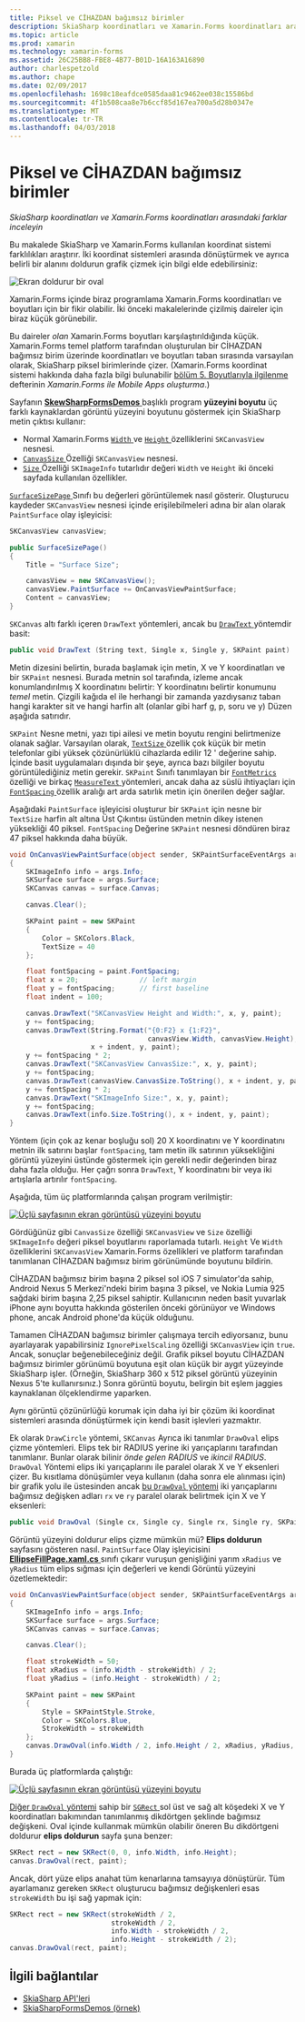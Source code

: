 ```yaml
---
title: Piksel ve CİHAZDAN bağımsız birimler
description: SkiaSharp koordinatları ve Xamarin.Forms koordinatları arasındaki farklar inceleyin
ms.topic: article
ms.prod: xamarin
ms.technology: xamarin-forms
ms.assetid: 26C25BB8-FBE8-4B77-B01D-16A163A16890
author: charlespetzold
ms.author: chape
ms.date: 02/09/2017
ms.openlocfilehash: 1698c18eafdce0585daa81c9462ee038c15586bd
ms.sourcegitcommit: 4f1b508caa8e7b6ccf85d167ea700a5d28b0347e
ms.translationtype: MT
ms.contentlocale: tr-TR
ms.lasthandoff: 04/03/2018
---
```

# <a name="pixels-and-device-independent-units"></a>Piksel ve CİHAZDAN bağımsız birimler

_SkiaSharp koordinatları ve Xamarin.Forms koordinatları arasındaki farklar inceleyin_

Bu makalede SkiaSharp ve Xamarin.Forms kullanılan koordinat sistemi farklılıkları araştırır. İki koordinat sistemleri arasında dönüştürmek ve ayrıca belirli bir alanını doldurun grafik çizmek için bilgi elde edebilirsiniz:

![](pixels-images/screenfillexample.png "Ekran doldurur bir oval")

Xamarin.Forms içinde biraz programlama Xamarin.Forms koordinatları ve boyutları için bir fikir olabilir. İki önceki makalelerinde çizilmiş daireler için biraz küçük görünebilir.

Bu daireler *olan* Xamarin.Forms boyutları karşılaştırıldığında küçük. Xamarin.Forms temel platform tarafından oluşturulan bir CİHAZDAN bağımsız birim üzerinde koordinatları ve boyutları taban sırasında varsayılan olarak, SkiaSharp piksel birimlerinde çizer. (Xamarin.Forms koordinat sistemi hakkında daha fazla bilgi bulunabilir [bölüm 5. Boyutlarıyla ilgilenme](~/xamarin-forms/creating-mobile-apps-xamarin-forms/summaries/chapter05.md) defterinin *Xamarin.Forms ile Mobile Apps oluşturma*.)

Sayfanın [ **SkewSharpFormsDemos** ](https://developer.xamarin.com/samples/xamarin-forms/SkiaSharpForms/Demos/) başlıklı program **yüzeyini boyutu** üç farklı kaynaklardan görüntü yüzeyini boyutunu göstermek için SkiaSharp metin çıktısı kullanır:

- Normal Xamarin.Forms [ `Width` ](https://developer.xamarin.com/api/property/Xamarin.Forms.VisualElement.Width/) ve [ `Height` ](https://developer.xamarin.com/api/property/Xamarin.Forms.VisualElement.Height/) özelliklerini `SKCanvasView` nesnesi.
- [ `CanvasSize` ](https://developer.xamarin.com/api/property/SkiaSharp.Views.Forms.SKCanvasView.CanvasSize/) Özelliği `SKCanvasView` nesnesi.
- [ `Size` ](https://developer.xamarin.com/api/property/SkiaSharp.SKImageInfo.Size/) Özelliği `SKImageInfo` tutarlıdır değeri `Width` ve `Height` iki önceki sayfada kullanılan özellikler.

[ `SurfaceSizePage` ](https://github.com/xamarin/xamarin-forms-samples/blob/master/SkiaSharpForms/SkiaSharpFormsDemos/SkiaSharpFormsDemos/SkiaSharpFormsDemos/Basics/SurfaceSizePage.cs) Sınıfı bu değerleri görüntülemek nasıl gösterir. Oluşturucu kaydeder `SKCanvasView` nesnesi içinde erişilebilmeleri adına bir alan olarak `PaintSurface` olay işleyicisi:

```csharp
SKCanvasView canvasView;

public SurfaceSizePage()
{
    Title = "Surface Size";

    canvasView = new SKCanvasView();
    canvasView.PaintSurface += OnCanvasViewPaintSurface;
    Content = canvasView;
}
```

`SKCanvas` altı farklı içeren `DrawText` yöntemleri, ancak bu [ `DrawText` ](https://developer.xamarin.com/api/member/SkiaSharp.SKCanvas.DrawText/p/System.String/System.Single/System.Single/SkiaSharp.SKPaint/) yöntemdir basit:

```csharp
public void DrawText (String text, Single x, Single y, SKPaint paint)
```

Metin dizesini belirtin, burada başlamak için metin, X ve Y koordinatları ve bir `SKPaint` nesnesi. Burada metnin sol tarafında, izleme ancak konumlandırılmış X koordinatını belirtir: Y koordinatını belirtir konumunu *temel* metin. Çizgili kağıda el ile herhangi bir zamanda yazdıysanız taban hangi karakter sit ve hangi harfin alt (olanlar gibi harf g, p, soru ve y) Düzen aşağıda satırıdır.

`SKPaint` Nesne metni, yazı tipi ailesi ve metin boyutu rengini belirtmenize olanak sağlar. Varsayılan olarak, [ `TextSize` ](https://developer.xamarin.com/api/property/SkiaSharp.SKPaint.TextSize/) özellik çok küçük bir metin telefonlar gibi yüksek çözünürlüklü cihazlarda edilir 12 ' değerine sahip. İçinde basit uygulamaları dışında bir şeye, ayrıca bazı bilgiler boyutu görüntülediğiniz metin gerekir. `SKPaint` Sınıfı tanımlayan bir [ `FontMetrics` ](https://developer.xamarin.com/api/property/SkiaSharp.SKPaint.FontMetrics/) özelliği ve birkaç [ `MeasureText` ](https://developer.xamarin.com/api/member/SkiaSharp.SKPaint.MeasureText/p/System.String/) yöntemleri, ancak daha az süslü ihtiyaçları için [ `FontSpacing` ](https://developer.xamarin.com/api/property/SkiaSharp.SKPaint.FontSpacing/) özellik aralığı art arda satırlık metin için önerilen değer sağlar.

Aşağıdaki `PaintSurface` işleyicisi oluşturur bir `SKPaint` için nesne bir `TextSize` harfin alt altına Üst Çıkıntısı üstünden metnin dikey istenen yüksekliği 40 piksel. `FontSpacing` Değerine `SKPaint` nesnesi döndüren biraz 47 piksel hakkında daha büyük.

```csharp
void OnCanvasViewPaintSurface(object sender, SKPaintSurfaceEventArgs args)
{
    SKImageInfo info = args.Info;
    SKSurface surface = args.Surface;
    SKCanvas canvas = surface.Canvas;

    canvas.Clear();

    SKPaint paint = new SKPaint
    {
        Color = SKColors.Black,
        TextSize = 40
    };

    float fontSpacing = paint.FontSpacing;
    float x = 20;               // left margin
    float y = fontSpacing;      // first baseline
    float indent = 100;

    canvas.DrawText("SKCanvasView Height and Width:", x, y, paint);
    y += fontSpacing;
    canvas.DrawText(String.Format("{0:F2} x {1:F2}",
                                  canvasView.Width, canvasView.Height),
                    x + indent, y, paint);
    y += fontSpacing * 2;
    canvas.DrawText("SKCanvasView CanvasSize:", x, y, paint);
    y += fontSpacing;
    canvas.DrawText(canvasView.CanvasSize.ToString(), x + indent, y, paint);
    y += fontSpacing * 2;
    canvas.DrawText("SKImageInfo Size:", x, y, paint);
    y += fontSpacing;
    canvas.DrawText(info.Size.ToString(), x + indent, y, paint);
}
```

Yöntem (için çok az kenar boşluğu sol) 20 X koordinatını ve Y koordinatını metnin ilk satırını başlar `fontSpacing`, tam metin ilk satırının yüksekliğini görüntü yüzeyini üstünde göstermek için gerekli nedir değerinden biraz daha fazla olduğu. Her çağrı sonra `DrawText`, Y koordinatını bir veya iki artışlarla artırılır `fontSpacing`.

Aşağıda, tüm üç platformlarında çalışan program verilmiştir:

[![](pixels-images/surfacesize-small.png "Üçlü sayfasının ekran görüntüsü yüzeyini boyutu")](pixels-images/surfacesize-large.png#lightbox "Üçlü sayfasının ekran görüntüsü yüzeyini boyutu")

Gördüğünüz gibi `CanvasSize` özelliği `SKCanvasView` ve `Size` özelliği `SKImageInfo` değeri piksel boyutlarını raporlamada tutarlı. `Height` Ve `Width` özelliklerini `SKCanvasView` Xamarin.Forms özellikleri ve platform tarafından tanımlanan CİHAZDAN bağımsız birim görünümünde boyutunu bildirin.

CİHAZDAN bağımsız birim başına 2 piksel sol iOS 7 simulator'da sahip, Android Nexus 5 Merkezi'ndeki birim başına 3 piksel, ve Nokia Lumia 925 sağdaki birim başına 2,25 piksel sahiptir. Kullanıcının neden basit yuvarlak iPhone aynı boyutta hakkında gösterilen önceki görünüyor ve Windows phone, ancak Android phone'da küçük olduğunu.

Tamamen CİHAZDAN bağımsız birimler çalışmaya tercih ediyorsanız, bunu ayarlayarak yapabilirsiniz `IgnorePixelScaling` özelliği `SKCanvasView` için `true`. Ancak, sonuçlar beğenebileceğiniz değil. Grafik piksel boyutu CİHAZDAN bağımsız birimler görünümü boyutuna eşit olan küçük bir aygıt yüzeyinde SkiaSharp işler. (Örneğin, SkiaSharp 360 x 512 piksel görüntü yüzeyinin Nexus 5'te kullanırsınız.) Sonra görüntü boyutu, belirgin bit eşlem jaggies kaynaklanan ölçeklendirme yaparken.

Aynı görüntü çözünürlüğü korumak için daha iyi bir çözüm iki koordinat sistemleri arasında dönüştürmek için kendi basit işlevleri yazmaktır.

Ek olarak `DrawCircle` yöntemi, `SKCanvas` Ayrıca iki tanımlar `DrawOval` elips çizme yöntemleri. Elips tek bir RADIUS yerine iki yarıçaplarını tarafından tanımlanır. Bunlar olarak bilinir *önde gelen RADIUS* ve *ikincil RADIUS*. `DrawOval` Yöntemi elips iki yarıçaplarını ile paralel olarak X ve Y eksenleri çizer. Bu kısıtlama dönüşümler veya kullanın (daha sonra ele alınması için) bir grafik yolu ile üstesinden ancak [bu `DrawOval` yöntemi](https://developer.xamarin.com/api/member/SkiaSharp.SKCanvas.DrawOval/p/System.Single/System.Single/System.Single/System.Single/SkiaSharp.SKPaint/) iki yarıçaplarını bağımsız değişken adları `rx` ve `ry` paralel olarak belirtmek için X ve Y eksenleri:

```csharp
public void DrawOval (Single cx, Single cy, Single rx, Single ry, SKPaint paint)
```

Görüntü yüzeyini doldurur elips çizme mümkün mü? **Elips doldurun** sayfasını gösteren nasıl. `PaintSurface` Olay işleyicisini [ **EllipseFillPage.xaml.cs** ](https://github.com/xamarin/xamarin-forms-samples/blob/master/SkiaSharpForms/SkiaSharpFormsDemos/SkiaSharpFormsDemos/SkiaSharpFormsDemos/Basics/EllipseFillPage.xaml.cs) sınıfı çıkarır vuruşun genişliğini yarım `xRadius` ve `yRadius` tüm elips sığması için değerleri ve kendi Görüntü yüzeyini özetlemektedir:

```csharp
void OnCanvasViewPaintSurface(object sender, SKPaintSurfaceEventArgs args)
{
    SKImageInfo info = args.Info;
    SKSurface surface = args.Surface;
    SKCanvas canvas = surface.Canvas;

    canvas.Clear();

    float strokeWidth = 50;
    float xRadius = (info.Width - strokeWidth) / 2;
    float yRadius = (info.Height - strokeWidth) / 2;

    SKPaint paint = new SKPaint
    {
        Style = SKPaintStyle.Stroke,
        Color = SKColors.Blue,
        StrokeWidth = strokeWidth
    };
    canvas.DrawOval(info.Width / 2, info.Height / 2, xRadius, yRadius, paint);
}
```

Burada üç platformlarda çalıştığı:

[![](pixels-images/ellipsefill-small.png "Üçlü sayfasının ekran görüntüsü yüzeyini boyutu")](pixels-images/ellipsefill-large.png#lightbox "Üçlü sayfasının ekran görüntüsü yüzeyini boyutu")

[Diğer `DrawOval` yöntemi](https://developer.xamarin.com/api/member/SkiaSharp.SKCanvas.DrawOval/p/SkiaSharp.SKRect/SkiaSharp.SKPaint/) sahip bir [ `SGRect` ](https://developer.xamarin.com/api/type/SkiaSharp.SKRect/) sol üst ve sağ alt köşedeki X ve Y koordinatları bakımından tanımlanmış dikdörtgen şeklinde bağımsız değişkeni. Oval içinde kullanmak mümkün olabilir öneren Bu dikdörtgeni doldurur **elips doldurun** sayfa şuna benzer:

```csharp
SKRect rect = new SKRect(0, 0, info.Width, info.Height);
canvas.DrawOval(rect, paint);
```

Ancak, dört yüze elips anahat tüm kenarlarına tamsayıya dönüştürür. Tüm ayarlamanız gereken `SKRect` oluşturucu bağımsız değişkenleri esas `strokeWidth` bu işi sağ yapmak için:

```csharp
SKRect rect = new SKRect(strokeWidth / 2,
                         strokeWidth / 2,
                         info.Width - strokeWidth / 2,
                         info.Height - strokeWidth / 2);
canvas.DrawOval(rect, paint);
```


## <a name="related-links"></a>İlgili bağlantılar

- [SkiaSharp API'leri](https://developer.xamarin.com/api/root/SkiaSharp/)
- [SkiaSharpFormsDemos (örnek)](https://developer.xamarin.com/samples/xamarin-forms/SkiaSharpForms/Demos/)
